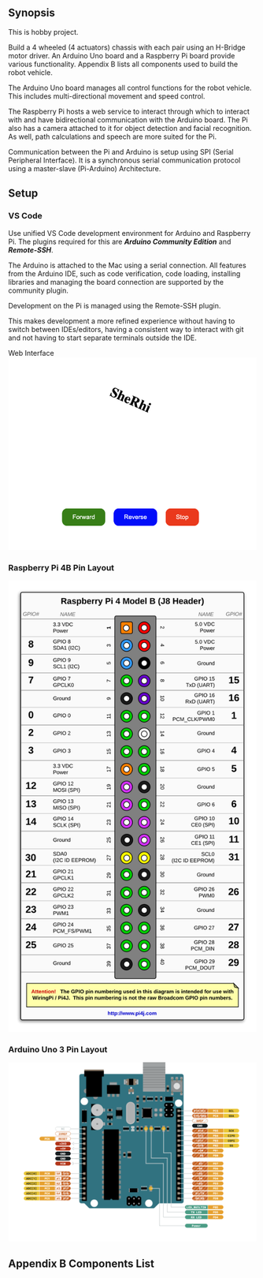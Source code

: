 ## Synopsis

This is hobby project.

Build a 4 wheeled (4 actuators) chassis with each pair using an H-Bridge motor driver.  An Arduino Uno board and a Raspberry Pi board provide various functionality.  Appendix B lists all components used to build the robot vehicle.

The Arduino Uno board manages all control functions for the robot vehicle.  This includes multi-directional movement and speed control.

The Raspberry Pi hosts a web service to interact through which to interact with and have bidirectional communication with the Arduino board.  The Pi also has a camera attached to it for object detection and facial recognition.  As well, path calculations and speech  are more suited for the Pi.

Communication between the Pi and Arduino is setup using SPI (Serial Peripheral Interface).  It is a synchronous serial communication protocol using a master-slave (Pi-Arduino) Architecture.
## Setup

### VS Code

Use unified VS Code development environment for Arduino and Raspberry Pi.  The plugins required for this are ***Arduino Community Edition*** and ***Remote-SSH***.  

The Arduino is attached to the Mac using a serial connection.  All features from the Arduino IDE, such as code verification, code loading, installing libraries and managing the board connection are supported by the community plugin.

Development on the Pi is managed using the Remote-SSH plugin.

This makes development a more refined experience without having to switch between IDEs/editors, having a consistent way to interact with git and not having to start separate terminals outside the IDE.

Web Interface
![alt text](SheRhi-Web-Interface.png)

### Raspberry Pi 4B Pin Layout
![alt text](Raspberri-Pi-4-Pins.png)

### Arduino Uno 3 Pin Layout

![alt text](Arduino-Pins.png)

## Appendix B Components List
